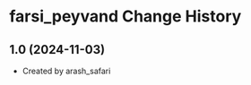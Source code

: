 farsi_peyvand Change History
====================

1.0 (2024-11-03)
----------------
* Created by arash_safari
